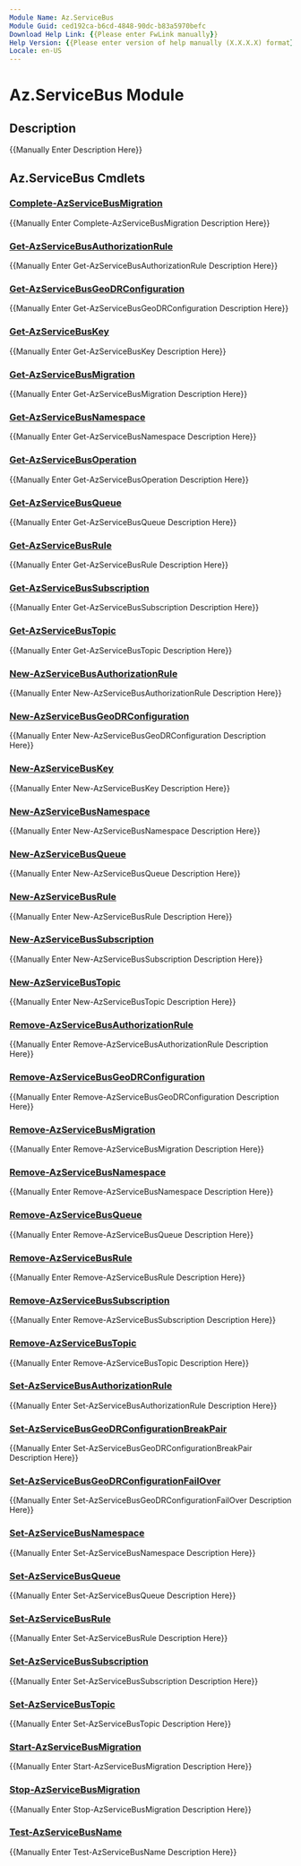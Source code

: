```yaml
---
Module Name: Az.ServiceBus
Module Guid: ced192ca-b6cd-4848-90dc-b83a5970befc
Download Help Link: {{Please enter FwLink manually}}
Help Version: {{Please enter version of help manually (X.X.X.X) format}}
Locale: en-US
---
```


# Az.ServiceBus Module
## Description
{{Manually Enter Description Here}}

## Az.ServiceBus Cmdlets
### [Complete-AzServiceBusMigration](Complete-AzServiceBusMigration.md)
{{Manually Enter Complete-AzServiceBusMigration Description Here}}

### [Get-AzServiceBusAuthorizationRule](Get-AzServiceBusAuthorizationRule.md)
{{Manually Enter Get-AzServiceBusAuthorizationRule Description Here}}

### [Get-AzServiceBusGeoDRConfiguration](Get-AzServiceBusGeoDRConfiguration.md)
{{Manually Enter Get-AzServiceBusGeoDRConfiguration Description Here}}

### [Get-AzServiceBusKey](Get-AzServiceBusKey.md)
{{Manually Enter Get-AzServiceBusKey Description Here}}

### [Get-AzServiceBusMigration](Get-AzServiceBusMigration.md)
{{Manually Enter Get-AzServiceBusMigration Description Here}}

### [Get-AzServiceBusNamespace](Get-AzServiceBusNamespace.md)
{{Manually Enter Get-AzServiceBusNamespace Description Here}}

### [Get-AzServiceBusOperation](Get-AzServiceBusOperation.md)
{{Manually Enter Get-AzServiceBusOperation Description Here}}

### [Get-AzServiceBusQueue](Get-AzServiceBusQueue.md)
{{Manually Enter Get-AzServiceBusQueue Description Here}}

### [Get-AzServiceBusRule](Get-AzServiceBusRule.md)
{{Manually Enter Get-AzServiceBusRule Description Here}}

### [Get-AzServiceBusSubscription](Get-AzServiceBusSubscription.md)
{{Manually Enter Get-AzServiceBusSubscription Description Here}}

### [Get-AzServiceBusTopic](Get-AzServiceBusTopic.md)
{{Manually Enter Get-AzServiceBusTopic Description Here}}

### [New-AzServiceBusAuthorizationRule](New-AzServiceBusAuthorizationRule.md)
{{Manually Enter New-AzServiceBusAuthorizationRule Description Here}}

### [New-AzServiceBusGeoDRConfiguration](New-AzServiceBusGeoDRConfiguration.md)
{{Manually Enter New-AzServiceBusGeoDRConfiguration Description Here}}

### [New-AzServiceBusKey](New-AzServiceBusKey.md)
{{Manually Enter New-AzServiceBusKey Description Here}}

### [New-AzServiceBusNamespace](New-AzServiceBusNamespace.md)
{{Manually Enter New-AzServiceBusNamespace Description Here}}

### [New-AzServiceBusQueue](New-AzServiceBusQueue.md)
{{Manually Enter New-AzServiceBusQueue Description Here}}

### [New-AzServiceBusRule](New-AzServiceBusRule.md)
{{Manually Enter New-AzServiceBusRule Description Here}}

### [New-AzServiceBusSubscription](New-AzServiceBusSubscription.md)
{{Manually Enter New-AzServiceBusSubscription Description Here}}

### [New-AzServiceBusTopic](New-AzServiceBusTopic.md)
{{Manually Enter New-AzServiceBusTopic Description Here}}

### [Remove-AzServiceBusAuthorizationRule](Remove-AzServiceBusAuthorizationRule.md)
{{Manually Enter Remove-AzServiceBusAuthorizationRule Description Here}}

### [Remove-AzServiceBusGeoDRConfiguration](Remove-AzServiceBusGeoDRConfiguration.md)
{{Manually Enter Remove-AzServiceBusGeoDRConfiguration Description Here}}

### [Remove-AzServiceBusMigration](Remove-AzServiceBusMigration.md)
{{Manually Enter Remove-AzServiceBusMigration Description Here}}

### [Remove-AzServiceBusNamespace](Remove-AzServiceBusNamespace.md)
{{Manually Enter Remove-AzServiceBusNamespace Description Here}}

### [Remove-AzServiceBusQueue](Remove-AzServiceBusQueue.md)
{{Manually Enter Remove-AzServiceBusQueue Description Here}}

### [Remove-AzServiceBusRule](Remove-AzServiceBusRule.md)
{{Manually Enter Remove-AzServiceBusRule Description Here}}

### [Remove-AzServiceBusSubscription](Remove-AzServiceBusSubscription.md)
{{Manually Enter Remove-AzServiceBusSubscription Description Here}}

### [Remove-AzServiceBusTopic](Remove-AzServiceBusTopic.md)
{{Manually Enter Remove-AzServiceBusTopic Description Here}}

### [Set-AzServiceBusAuthorizationRule](Set-AzServiceBusAuthorizationRule.md)
{{Manually Enter Set-AzServiceBusAuthorizationRule Description Here}}

### [Set-AzServiceBusGeoDRConfigurationBreakPair](Set-AzServiceBusGeoDRConfigurationBreakPair.md)
{{Manually Enter Set-AzServiceBusGeoDRConfigurationBreakPair Description Here}}

### [Set-AzServiceBusGeoDRConfigurationFailOver](Set-AzServiceBusGeoDRConfigurationFailOver.md)
{{Manually Enter Set-AzServiceBusGeoDRConfigurationFailOver Description Here}}

### [Set-AzServiceBusNamespace](Set-AzServiceBusNamespace.md)
{{Manually Enter Set-AzServiceBusNamespace Description Here}}

### [Set-AzServiceBusQueue](Set-AzServiceBusQueue.md)
{{Manually Enter Set-AzServiceBusQueue Description Here}}

### [Set-AzServiceBusRule](Set-AzServiceBusRule.md)
{{Manually Enter Set-AzServiceBusRule Description Here}}

### [Set-AzServiceBusSubscription](Set-AzServiceBusSubscription.md)
{{Manually Enter Set-AzServiceBusSubscription Description Here}}

### [Set-AzServiceBusTopic](Set-AzServiceBusTopic.md)
{{Manually Enter Set-AzServiceBusTopic Description Here}}

### [Start-AzServiceBusMigration](Start-AzServiceBusMigration.md)
{{Manually Enter Start-AzServiceBusMigration Description Here}}

### [Stop-AzServiceBusMigration](Stop-AzServiceBusMigration.md)
{{Manually Enter Stop-AzServiceBusMigration Description Here}}

### [Test-AzServiceBusName](Test-AzServiceBusName.md)
{{Manually Enter Test-AzServiceBusName Description Here}}


